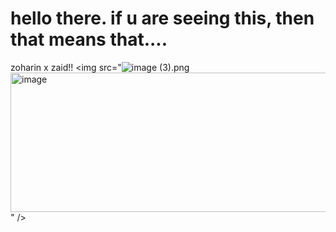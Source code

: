 # hello there. if u are seeing this, then that means that....
zoharin x zaid!! 
<img src="<img src="blob:chrome-untrusted://media-app/a98d129a-e8ac-4bfe-adf5-cb928376bb3b" alt="image (3).png"/><img width="610" height="223" alt="image" src="https://github.com/user-attachments/assets/42bd604b-75e5-45e9-aa1d-99b4194b1ee7" />
" />

